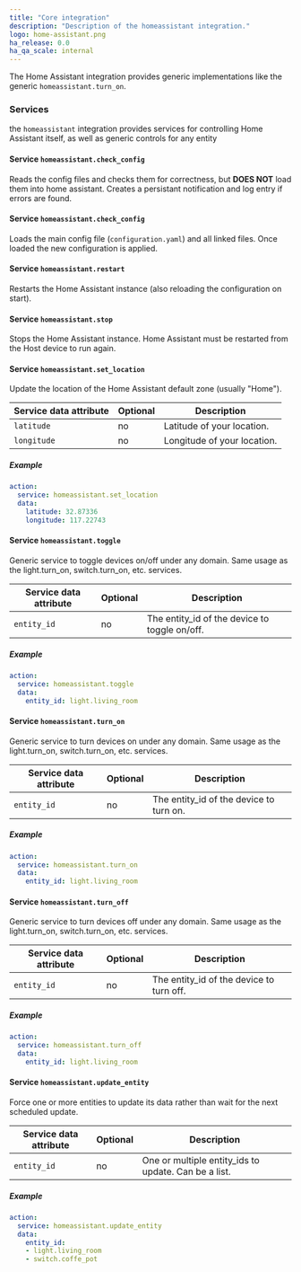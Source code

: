 ```yaml
---
title: "Core integration"
description: "Description of the homeassistant integration."
logo: home-assistant.png
ha_release: 0.0
ha_qa_scale: internal
---
```


The Home Assistant integration provides generic implementations like the generic `homeassistant.turn_on`.

### Services

the `homeassistant` integration provides services for controlling Home Assistant itself, as well as generic controls for any entity

#### Service `homeassistant.check_config`

Reads the config files and checks them for correctness, but **DOES NOT** load them into home assistant. Creates a persistant notification and log entry if errors are found.

#### Service `homeassistant.check_config`

Loads the main config file (`configuration.yaml`) and all linked files. Once loaded the new configuration is applied.

#### Service `homeassistant.restart`

Restarts the Home Assistant instance (also reloading the configuration on start).

#### Service `homeassistant.stop`

Stops the Home Assistant instance. Home Assistant must be restarted from the Host device to run again.

#### Service `homeassistant.set_location`

Update the location of the Home Assistant default zone (usually "Home").

| Service data attribute    | Optional | Description                                           |
|---------------------------|----------|-------------------------------------------------------|
| `latitude`                |       no | Latitude of your location.                            |
| `longitude`               |       no | Longitude of your location.                           |

##### Example

```yaml
action:
  service: homeassistant.set_location
  data:
    latitude: 32.87336
    longitude: 117.22743
```

#### Service `homeassistant.toggle` 

Generic service to toggle devices on/off under any domain. Same usage as the light.turn_on, switch.turn_on, etc. services.

| Service data attribute    | Optional | Description                                           |
|---------------------------|----------|-------------------------------------------------------|
| `entity_id`               |       no | The entity_id of the device to toggle on/off.         |

##### Example

```yaml
action:
  service: homeassistant.toggle
  data:
    entity_id: light.living_room
```

#### Service `homeassistant.turn_on` 

Generic service to turn devices on under any domain. Same usage as the light.turn_on, switch.turn_on, etc. services.

| Service data attribute    | Optional | Description                                           |
|---------------------------|----------|-------------------------------------------------------|
| `entity_id`               |       no | The entity_id of the device to turn on.               |

##### Example

```yaml
action:
  service: homeassistant.turn_on
  data:
    entity_id: light.living_room
```

#### Service `homeassistant.turn_off` 

Generic service to turn devices off under any domain. Same usage as the light.turn_on, switch.turn_on, etc. services.

| Service data attribute    | Optional | Description                                           |
|---------------------------|----------|-------------------------------------------------------|
| `entity_id`               |       no | The entity_id of the device to turn off.              |

##### Example

```yaml
action:
  service: homeassistant.turn_off
  data:
    entity_id: light.living_room
```

#### Service `homeassistant.update_entity` 

Force one or more entities to update its data rather than wait for the next scheduled update.

| Service data attribute    | Optional | Description                                           |
|---------------------------|----------|-------------------------------------------------------|
| `entity_id`               |       no | One or multiple entity_ids to update. Can be a list.  |

##### Example

```yaml
action:
  service: homeassistant.update_entity
  data:
    entity_id:
    - light.living_room
    - switch.coffe_pot
```
